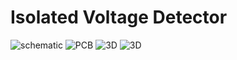 # Isolated Voltage Detector

![schematic](https://github.com/silvajhb/IVD/blob/master/HARDWARE/EDA/DOCUMENTS/schematic.png)
![PCB](https://github.com/silvajhb/IVD/blob/master/HARDWARE/EDA/DOCUMENTS/PCB.png)
![3D](https://github.com/silvajhb/IVD/blob/master/HARDWARE/EDA/DOCUMENTS/IVD-3D.png)
![3D](https://github.com/silvajhb/IVD/blob/master/HARDWARE/EDA/DOCUMENTS/IVD-3D-BACK.png)
